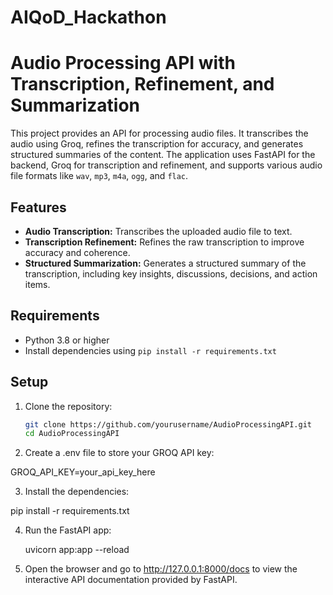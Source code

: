# AIQoD_Hackathon

# Audio Processing API with Transcription, Refinement, and Summarization

This project provides an API for processing audio files. It transcribes the audio using Groq, refines the transcription for accuracy, and generates structured summaries of the content. The application uses FastAPI for the backend, Groq for transcription and refinement, and supports various audio file formats like `wav`, `mp3`, `m4a`, `ogg`, and `flac`.

## Features
- **Audio Transcription:** Transcribes the uploaded audio file to text.
- **Transcription Refinement:** Refines the raw transcription to improve accuracy and coherence.
- **Structured Summarization:** Generates a structured summary of the transcription, including key insights, discussions, decisions, and action items.

## Requirements

- Python 3.8 or higher
- Install dependencies using `pip install -r requirements.txt`

## Setup

1. Clone the repository:
   ```bash
   git clone https://github.com/yourusername/AudioProcessingAPI.git
   cd AudioProcessingAPI
2. Create a .env file to store your GROQ API key:

  GROQ_API_KEY=your_api_key_here

3. Install the dependencies:
   
  pip install -r requirements.txt

4. Run the FastAPI app:

    uvicorn app:app --reload

5. Open the browser and go to http://127.0.0.1:8000/docs to view the interactive API documentation provided by FastAPI.

   
